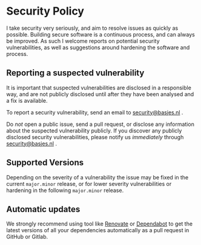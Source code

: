 # Security Policy

I take security very seriously, and aim to resolve issues as quickly as possible. Building secure
software is a continuous process, and can always be improved. As such I welcome reports on potential security
vulnerabilities, as well as suggestions around hardening the software and process.

## Reporting a suspected vulnerability

It is important that suspected vulnerabilities are disclosed in a responsible way, and are not publicly disclosed until
after they have been analysed and a fix is available.

To report a security vulnerability, send an email to security@basjes.nl .

Do *not* open a public issue, send a pull request, or disclose any information about the suspected vulnerability publicly.
If you discover any publicly disclosed security vulnerabilities, please notify us *immediately* through
security@basjes.nl .

## Supported Versions

Depending on the severity of a vulnerability the issue may be fixed in the current `major.minor` release, or
for lower severity vulnerabilities or hardening in the following `major.minor` release.

## Automatic updates

We strongly recommend using tool like [Renovate](https://renovatebot.com) or [Dependabot](https://github.com/dependabot) to get the latest versions of all your dependencies automatically as a pull request in GitHub or Gitlab.
